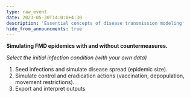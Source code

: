 ```yaml
---
type: raw_event
date: 2023-05-30T14:0:0+4:30
description: 'Essential concepts of disease transmission modeling'
hide_from_announcments: true
---
```

**Simulating FMD epidemics with and without countermeasures.**

_Select the initial infection condition (with your own data)_
1. Seed infections and simulate disease spread (epidemic size).
2. Simulate control and eradication actions (vaccination, depopulation, movement restrictions).
3. Export and interpret outputs 




